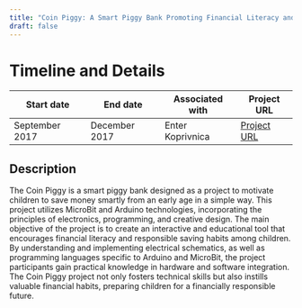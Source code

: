 ```yaml
---
title: "Coin Piggy: A Smart Piggy Bank Promoting Financial Literacy and Saving Habits in Children"
draft: false
---
```


# Timeline and Details

| Start date     | End date      | Associated with  | Project URL                                                                                                             |
| -------------- | ------------- | ---------------- | ----------------------------------------------------------------------------------------------------------------------- |
| September 2017 | December 2017 | Enter Koprivnica | [Project URL](https://epodravina.hr/kreativni-srednjoskolci-izradili-pametnu-kasicu-prasicu-koja-vas-motivira-stednju/) |

## Description
The Coin Piggy is a smart piggy bank designed as a project to motivate children to save money smartly from an early age in a simple way. This project utilizes MicroBit and Arduino technologies, incorporating the principles of electronics, programming, and creative design. The main objective of the project is to create an interactive and educational tool that encourages financial literacy and responsible saving habits among children. By understanding and implementing electrical schematics, as well as programming languages specific to Arduino and MicroBit, the project participants gain practical knowledge in hardware and software integration. The Coin Piggy project not only fosters technical skills but also instills valuable financial habits, preparing children for a financially responsible future.

